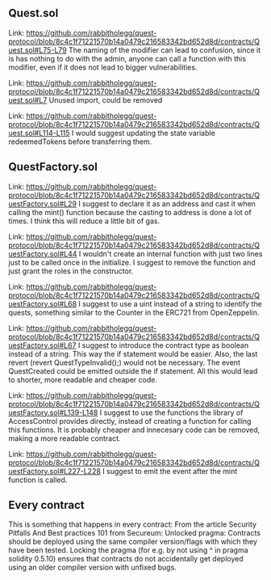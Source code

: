 ## Quest.sol

Link: https://github.com/rabbitholegg/quest-protocol/blob/8c4c1f71221570b14a0479c216583342bd652d8d/contracts/Quest.sol#L75-L79
The naming of the modifier can lead to confusion, since it is has nothing to do with the admin, anyone can call a function with this modifier, even if it does not lead to bigger vulnerabilities.

Link: https://github.com/rabbitholegg/quest-protocol/blob/8c4c1f71221570b14a0479c216583342bd652d8d/contracts/Quest.sol#L7
Unused import, could be removed

Link: https://github.com/rabbitholegg/quest-protocol/blob/8c4c1f71221570b14a0479c216583342bd652d8d/contracts/Quest.sol#L114-L115
I would suggest updating the state variable redeemedTokens before transferring them.

## QuestFactory.sol

Link: https://github.com/rabbitholegg/quest-protocol/blob/8c4c1f71221570b14a0479c216583342bd652d8d/contracts/QuestFactory.sol#L29
I suggest to declare it as an address and cast it when calling the mint() function because the casting to address is done a lot of times. I think this will reduce a little bit of gas.

Link: https://github.com/rabbitholegg/quest-protocol/blob/8c4c1f71221570b14a0479c216583342bd652d8d/contracts/QuestFactory.sol#L44
I wouldn't create an internal function with just two lines just to be called once in the initialize. I suggest to remove the function and just grant the roles in the constructor.

Link: https://github.com/rabbitholegg/quest-protocol/blob/8c4c1f71221570b14a0479c216583342bd652d8d/contracts/QuestFactory.sol#L68
I suggest to use a uint instead of a string to identify the quests, something similar to the Counter in the ERC721 from OpenZeppelin.

Link: https://github.com/rabbitholegg/quest-protocol/blob/8c4c1f71221570b14a0479c216583342bd652d8d/contracts/QuestFactory.sol#L67
I suggest to introduce the contract type as boolean instead of a string. This way the if statement would be easier. Also, the last revert (revert QuestTypeInvalid();) would not be necessary. The event QuestCreated could be emitted outside the if statement. All this would lead to shorter, more readable and cheaper code. 

Link: https://github.com/rabbitholegg/quest-protocol/blob/8c4c1f71221570b14a0479c216583342bd652d8d/contracts/QuestFactory.sol#L139-L148
I suggest to use the functions the library of AccessControl provides directly, instead of creating a function for calling this functions. It is probably cheaper and innecesary code can be removed, making a more readable contract. 

Link: https://github.com/rabbitholegg/quest-protocol/blob/8c4c1f71221570b14a0479c216583342bd652d8d/contracts/QuestFactory.sol#L227-L228
I suggest to emit the event after the mint function is called.

## Every contract

This is something that happens in every contract:
From the article Security Pitfalls And Best practices 101 from Secureum: Unlocked pragma: Contracts should be deployed using the same compiler version/flags with which they have been tested. Locking the pragma (for e.g. by not using ^ in pragma solidity 0.5.10) ensures that contracts do not accidentally get deployed using an older compiler version with unfixed bugs. 




